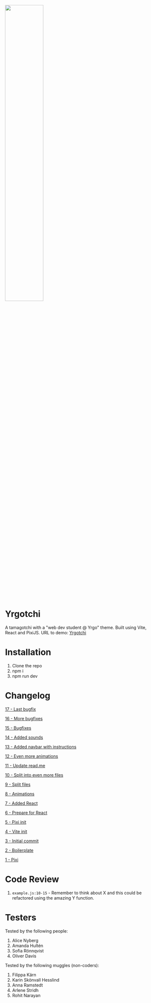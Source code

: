 <img src="https://i.pinimg.com/originals/ec/bc/4e/ecbc4e4b004c14326431df7763044eb8.gif" width=50% height=50%>

# Yrgotchi

A tamagotchi with a "web dev student @ Yrgo" theme. Built using Vite, React and PixiJS.
URL to demo: [Yrgotchi](https://yrgotchi.netlify.app)

# Installation

1. Clone the repo
2. npm i
3. npm run dev

# Changelog


[17 - Last bugfix](https://github.com/agnesskonvall/playdate/pull/18)

[16 - More bugfixes](https://github.com/agnesskonvall/playdate/pull/17)

[15 - Bugfixes](https://github.com/agnesskonvall/playdate/pull/16)

[14 - Added sounds](https://github.com/agnesskonvall/playdate/pull/15)

[13 - Added navbar with instructions](https://github.com/agnesskonvall/playdate/pull/14)

[12 - Even more animations](https://github.com/agnesskonvall/playdate/pull/13)

[11 - Update read.me](https://github.com/agnesskonvall/playdate/pull/12)

[10 - Split into even more files](https://github.com/agnesskonvall/playdate/pull/11)

[9 - Split files](https://github.com/agnesskonvall/playdate/pull/10)

[8 - Animations](https://github.com/agnesskonvall/playdate/pull/8)

[7 - Added React](https://github.com/agnesskonvall/playdate/pull/7)

[6 - Prepare for React](https://github.com/agnesskonvall/playdate/pull/6)

[5 - Pixi init](https://github.com/agnesskonvall/playdate/pull/5)

[4 - Vite init](https://github.com/agnesskonvall/playdate/pull/4)

[3 - Initial commit](https://github.com/agnesskonvall/playdate/pull/3)

[2 - Boilerplate](https://github.com/agnesskonvall/playdate/pull/2)

[1 - Pixi](https://github.com/agnesskonvall/playdate/pull/1)

# Code Review

1. `example.js:10-15` - Remember to think about X and this could be refactored using the amazing Y function.

# Testers

Tested by the following people:

1. Alice Nyberg
2. Amanda Hultén
3. Sofia Rönnqvist
4. Oliver Davis

Tested by the following muggles (non-coders):

1. Filippa Kärn
2. Karin Skönvall Hesslind
3. Anna Ramstedt
4. Arlene Stridh
5. Rohit Narayan
